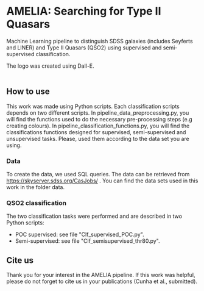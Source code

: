 # AMELIA: Searching for Type II Quasars
Machine Learning pipeline to distinguish SDSS galaxies (includes Seyferts and LINER) and Type II Quasars (QSO2) using supervised and semi-supervised classification.

The logo was created using Dall-E.
<br>
<br>


## How to use
This work was made using Python scripts. 
Each classification scripts depends on two different scripts.
In pipeline_data_preprocessing.py, you will find the functions used to do the necessary pre-processing steps (e.g creating colours).
In pipeline_classification_functions.py, you will find the classifications functions designed for supervised, semi-supervised and unsupervised tasks. Please, used them according to the data set you are using.

### Data

To create the data, we used SQL queries. The data can be retrieved from https://skyserver.sdss.org/CasJobs/ .
You can find the data sets used in this work in the folder data.

### QSO2 classification

The two classification tasks were performed and are described in two Python scripts:
<ul>
  <li> POC supervised: see file "Clf_supervised_POC.py". 
    <li> Semi-supervised: see file "Clf_semisupervised_thr80.py".
</ul>


## Cite us
Thank you for your interest in the AMELIA pipeline.
If this work was helpful, please do not forget to cite us in your publications (Cunha et al., submitted).
